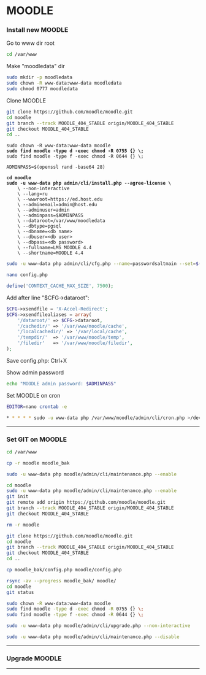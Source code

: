 # MOODLE



### Install new MOODLE

Go to www dir root

```bash
cd /var/www
```

Make "moodledata" dir

```bash
sudo mkdir -p moodledata
sudo chown -R www-data:www-data moodledata
sudo chmod 0777 moodledata
```

Clone MOODLE

```bash
git clone https://github.com/moodle/moodle.git
cd moodle
git branch --track MOODLE_404_STABLE origin/MOODLE_404_STABLE
git checkout MOODLE_404_STABLE
cd ..
```

<pre class="language-bash"><code class="lang-bash">sudo chown -R www-data:www-data moodle
<strong>sudo find moodle -type d -exec chmod -R 0755 {} \;
</strong>sudo find moodle -type f -exec chmod -R 0644 {} \;
</code></pre>

```
ADMINPASS=$(openssl rand -base64 28)
```

<pre class="language-bash"><code class="lang-bash"><strong>cd moodle
</strong><strong>sudo -u www-data php admin/cli/install.php --agree-license \ 
</strong>    \ --non-interactive
    \ --lang=ru
    \ --wwwroot=https://ed.host.edu
    \ --adminemail=admin@host.edu
    \ --adminuser=admin
    \ --adminpass=$ADMINPASS
    \ --dataroot=/var/www/moodledata
    \ --dbtype=pgsql
    \ --dbname=&#x3C;db name>
    \ --dbuser=&#x3C;db user>
    \ --dbpass=&#x3C;db password>
    \ --fullname=LMS MOODLE 4.4
    \ --shortname=MOODLE 4.4
</code></pre>

```bash
sudo -u www-data php admin/cli/cfg.php --name=passwordsaltmain --set=$(openssl rand -base64 40)
```

```bash
nano config.php
```

```php
define('CONTEXT_CACHE_MAX_SIZE', 7500);
```

Add after line "$CFG->dataroot":

```php
$CFG->xsendfile = 'X-Accel-Redirect';
$CFG->xsendfilealiases = array(
    '/dataroot/' => $CFG->dataroot,
    '/cachedir/' => '/var/www/moodle/cache',
    '/localcachedir/' => '/var/local/cache',
    '/tempdir/'  => '/var/www/moodle/temp',
    '/filedir'   => '/var/www/moodle/filedir',
);
```

Save config.php: Ctrl+X

Show admin password

```bash
echo "MOODLE admin password: $ADMINPASS"
```

Set MOODLE on cron

```bash
EDITOR=nano crontab -e
```

```bash
* * * * * sudo -u www-data php /var/www/moodle/admin/cli/cron.php >/dev/null
```

***

### Set GIT on MOODLE

```bash
cd /var/www
```

```bash
cp -r moodle moodle_bak
```

```bash
sudo -u www-data php moodle/admin/cli/maintenance.php --enable
```

```bash
cd moodle
sudo -u www-data php moodle/admin/cli/maintenance.php --enable
git init
git remote add origin https://github.com/moodle/moodle.git
git branch --track MOODLE_404_STABLE origin/MOODLE_404_STABLE
git checkout MOODLE_404_STABLE

```

```bash
rm -r moodle
```

```bash
git clone https://github.com/moodle/moodle.git
cd moodle
git branch --track MOODLE_404_STABLE origin/MOODLE_404_STABLE
git checkout MOODLE_404_STABLE
cd ..
```

```bash
cp moodle_bak/config.php moodle/config.php
```

```bash
rsync -av --progress moodle_bak/ moodle/
cd moodle
git status

```

```bash
sudo chown -R www-data:www-data moodle
sudo find moodle -type d -exec chmod -R 0755 {} \;
sudo find moodle -type f -exec chmod -R 0644 {} \;
```

```bash
sudo -u www-data php moodle/admin/cli/upgrade.php --non-interactive
```

```bash
sudo -u www-data php moodle/admin/cli/maintenance.php --disable
```









***

### Upgrade MOODLE





***







